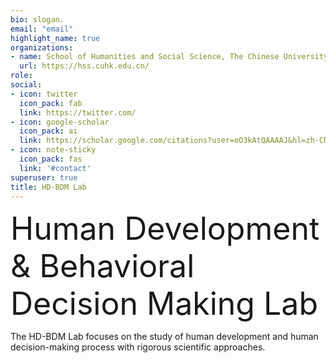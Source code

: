 ```yaml
---
bio: slogan.
email: "email"
highlight_name: true
organizations:
- name: School of Humanities and Social Science, The Chinese University of Hong Kong-Shenzhen
  url: https://hss.cuhk.edu.cn/
role: 
social:
- icon: twitter
  icon_pack: fab
  link: https://twitter.com/
- icon: google-scholar
  icon_pack: ai
  link: https://scholar.google.com/citations?user=oO3kAtQAAAAJ&hl=zh-CN
- icon: note-sticky
  icon_pack: fas
  link: '#contact'
superuser: true
title: HD-BDM Lab
---
```


<span style="font-size: 50px;">Human Development & Behavioral Decision Making Lab</span>

The HD-BDM Lab focuses on the study of human development and human decision-making process with rigorous scientific approaches.

